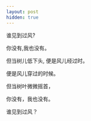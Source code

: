 ```yaml
---
layout: post
hidden: true
---
```

谁见到过风?

你没有,我也没有。

但当树儿低下头, 便是风儿经过时。

便是风儿穿过的时候。

但当树叶微微摇首，

你没有，我也没有。

谁见到过风？

 